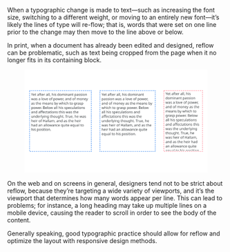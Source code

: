 When a typographic change is made to text—such as increasing the font size, switching to a different weight, or moving to an entirely new font—it’s likely the lines of type will re-flow; that is, words that were set on one line prior to the change may then move to the line above or below.

In print, when a document has already been edited and designed, reflow can be problematic, such as text being cropped from the page when it no longer fits in its containing block.

<figure>

![INSERT_ALT](images/thumbnail.svg)

</figure>

On the web and on screens in general, designers tend not to be strict about reflow, because they’re targeting a wide variety of viewports, and it’s the viewport that determines how many words appear per line. This can lead to problems; for instance, a long heading may take up multiple lines on a mobile device, causing the reader to scroll in order to see the body of the content.

Generally speaking, good typographic practice should allow for reflow and optimize the layout with responsive design methods.
